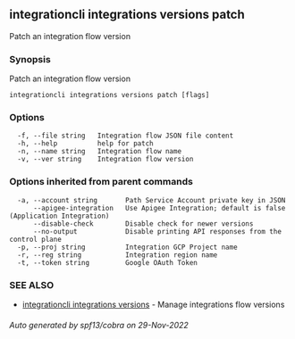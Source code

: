 ## integrationcli integrations versions patch

Patch an integration flow version

### Synopsis

Patch an integration flow version

```
integrationcli integrations versions patch [flags]
```

### Options

```
  -f, --file string   Integration flow JSON file content
  -h, --help          help for patch
  -n, --name string   Integration flow name
  -v, --ver string    Integration flow version
```

### Options inherited from parent commands

```
  -a, --account string       Path Service Account private key in JSON
      --apigee-integration   Use Apigee Integration; default is false (Application Integration)
      --disable-check        Disable check for newer versions
      --no-output            Disable printing API responses from the control plane
  -p, --proj string          Integration GCP Project name
  -r, --reg string           Integration region name
  -t, --token string         Google OAuth Token
```

### SEE ALSO

* [integrationcli integrations versions](integrationcli_integrations_versions.md)	 - Manage integrations flow versions

###### Auto generated by spf13/cobra on 29-Nov-2022
